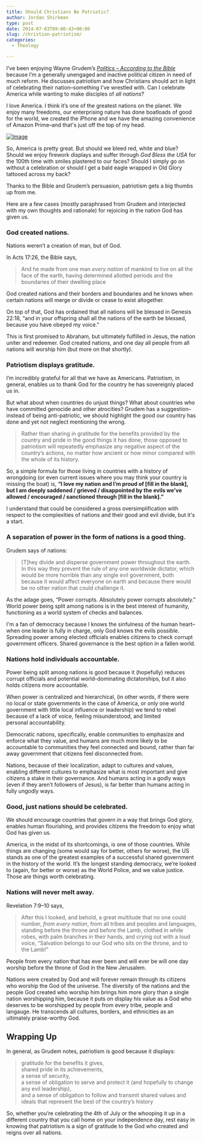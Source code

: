 ```yaml
---
title: Should Christians Be Patriotic?
author: Jordan Shirkman
type: post
date: 2014-07-03T09:00:43+00:00
slug: /christian-patriotism/
categories:
  - Theology

---
```

I’ve been enjoying Wayne Grudem’s [_Politics &#8211; According to the Bible_](http://www.amazon.com/Politics-According-Comprehensive-Understanding-Political-ebook/dp/B0042FZX3S/ref=sr_1_1?ie=UTF8&qid=1404221524&sr=8-1&keywords=Politics+-+According+to+the+Bible%3A+A+Comprehensive+Resource+for+Understanding+Modern+Political+Issues+in+Light+of+Scripture&tag=thepoiofimp-20) because I’m a generally unengaged and inactive political citizen in need of much reform. He discusses patriotism and how Christians should act in light of celebrating their nation–something I’ve wrestled with. Can I celebrate America while wanting to make disciples of _all nations_?

I love America. I think it’s one of the greatest nations on the planet. We enjoy many freedoms, our enterprising nature has done boatloads of good for the world, we created the iPhone and we have the amazing convenience of Amazon Prime–and that's just off the top of my head.

[![Image](/images/American-Flag.jpeg)](https://jshirk.com/blog/christian-patriotism)

So, America is pretty great. But should we bleed red, white and blue? Should we enjoy firework displays and suffer through _God Bless the USA_ for the 100th time with smiles plastered to our faces? Should I simply go on without a celebration or should I get a bald eagle wrapped in Old Glory tattooed across my back?

Thanks to the Bible and Grudem’s persuasion, patriotism gets a big thumbs up from me.

Here are a few cases (mostly paraphrased from Grudem and interjected with my own thoughts and rationale) for rejoicing in the nation God has given us.

### God created nations.

Nations weren’t a creation of man, but of God.

In Acts 17:26, the Bible says,

> And he made from one man _every nation_ of mankind to live on all the face of the earth, having determined allotted periods and the boundaries of their dwelling place

God created nations and their borders and boundaries and he knows when certain nations will merge or divide or cease to exist altogether.

On top of that, God has ordained that all nations will be blessed in Genesis 22:18, “and in your offspring shall all the nations of the earth be blessed, because you have obeyed my voice.”

This is first promised to Abraham, but ultimately fulfilled in Jesus, the nation uniter and redeemer. God created nations, and one day all people from all nations will worship him (but more on that shortly).

### Patriotism displays gratitude.

I’m incredibly grateful for all that we have as Americans. Patriotism, in general, enables us to thank God for the country he has sovereignly placed us in.

But what about when countries do unjust things? What about countries who have committed genocide and other atrocities? Grudem has a suggestion–instead of being anti-patriotic, we should highlight the good our country has done and yet not neglect mentioning the wrong.

> Rather than sharing in gratitude for the benefits provided by the country and pride in the good things it has done, those opposed to patriotism will repeatedly emphasize any negative aspect of the country’s actions, no matter how ancient or how minor compared with the whole of its history.

So, a simple formula for those living in countries with a history of wrongdoing (or even current issues where you may think your country is missing the boat) is, **“I love my nation and I’m proud of [fill in the blank], but I am deeply saddened / grieved / disappointed by the evils we’ve allowed / encouraged / sanctioned through [fill in the blank].”**

I understand that could be considered a gross oversimplification with respect to the complexities of nations and their good and evil divide, but it's a start.

### A separation of power in the form of nations is a good thing.

Grudem says of nations:

> [T]hey divide and disperse government power throughout the earth. In this way they prevent the rule of any one worldwide dictator, which would be more horrible than any single evil government, both because it would affect everyone on earth and because there would be no other nation that could challenge it.

As the adage goes, &#8220;Power corrupts. Absolutely power corrupts absolutely.&#8221; World power being split among nations is in the best interest of humanity, functioning as a world system of checks and balances.

I'm a fan of democracy because I knows the sinfulness of the human heart–when one leader is fully in charge, only God knows the evils possible. Spreading power among elected officials enables citizens to check corrupt government officers. Shared governance is the best option in a fallen world.

### Nations hold individuals accountable.

Power being split among nations is good because it (hopefully) reduces corrupt officials and potential world-dominating dictatorships, but it also holds citizens more accountable.

When power is centralized and hierarchical, (in other words, if there were no local or state governments in the case of America, or only one world government with little local influence or leadership) we tend to rebel because of a lack of voice, feeling misunderstood, and limited personal accountability.

Democratic nations, specifically, enable communities to emphasize and enforce what they value, and humans are much more likely to be accountable to communities they feel connected and bound, rather than far away government that citizens feel disconnected from.

Nations, because of their localization, adapt to cultures and values, enabling different cultures to emphasize what is most important and give citizens a stake in their governance. And humans acting in a godly ways (even if they aren’t followers of Jesus), is far better than humans acting in fully ungodly ways.

### Good, just nations should be celebrated.

We should encourage countries that govern in a way that brings God glory, enables human flourishing, and provides citizens the freedom to enjoy what God has given us.

America, in the midst of its shortcomings, is one of those countries. While things are changing (some would say for better, others for worse), the US stands as one of the greatest examples of a successful shared government in the history of the world. It’s the longest standing democracy, we’re looked to (again, for better or worse) as the World Police, and we value justice. Those are things worth celebrating.

### Nations will never melt away.

Revelation 7:9–10 says,

> After this I looked, and behold, a great multitude that no one could number, _from every nation_, from all tribes and peoples and languages, standing before the throne and before the Lamb, clothed in white robes, with palm branches in their hands, and crying out with a loud voice, “Salvation belongs to our God who sits on the throne, and to the Lamb!”

People from every nation that has ever been and will ever be will one day worship before the throne of God in the New Jerusalem.

Nations were created by God and will forever remain through its citizens who worship the God of the universe. The diversity of the nations and the people God created who worship him brings him more glory than a single nation worshipping him, because it puts on display his value as a God who deserves to be worshipped by people from every tribe, people and langauge. He transcends all cultures, borders, and ethnicities as an ultimately praise-worthy God.

## Wrapping Up

In general, as Grudem notes, patriotism is good because it displays:

> gratitude for the benefits it gives,  
> shared pride in its achievements,  
> a sense of security,  
> a sense of obligation to serve and protect it (and hopefully to change any evil leadership),  
> and a sense of obligation to follow and transmit shared values and ideals that represent the best of the country’s history

So, whether you’re celebrating the 4th of July or the whooping it up in a different country that you call home on your independence day, rest easy in knowing that patriotism is a sign of gratitude to the God who created and reigns over all nations.

